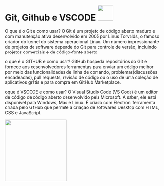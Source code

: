 # Git, Github e VSCODE <img src="https://encrypted-tbn0.gstatic.com/images?q=tbn:ANd9GcTc84cl2Ij4DWaTcJWFzN6h06NA7E6601UF2a7zkh2oHw&s" width="50px">
O que é o Git e como usar?
O Git é um projeto de código aberto maduro e com manutenção ativa desenvolvido em 2005 por Linus Torvalds, o famoso criador do kernel do sistema operacional Linux. Um número impressionante de projetos de software depende do Git para controle de versão, incluindo projetos comerciais e de código-fonte aberto.

o que é o GITHUB e como usar?
GitHub hospeda repositórios do Git e fornece aos desenvolvedores ferramentas para enviar um código melhor por meio das funcionalidades de linha de comando, 
problemas(discussões encadeadas), pull requests, revisão de código ou o uso de uma coleção de aplicativos grátis e para compra em GitHub Marketplace.

oque é VSCODE e como usar?
O Visual Studio Code (VS Code) é um editor de código de código aberto desenvolvido pela Microsoft. A saber, ele está disponível para Windows, Mac e Linux. É criado com Electron, ferramenta criada pelo GitHub que permite a criação de softwares Desktop com HTML, CSS e JavaScript.

<img src="https://github.com/PH1206/AV1/assets/164504435/d1df1d8b-dcaa-4bbc-b45f-22aaa39f4313" width="200px">
